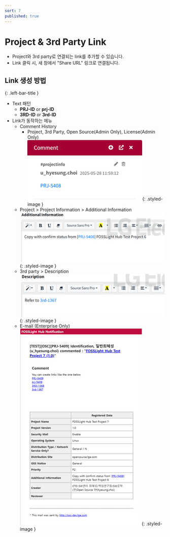 ```yaml
---
sort: 7
published: true
---
```


# Project & 3rd Party Link   
- Project와 3rd party로 연결되는 link를 추가할 수 있습니다.  
- Link 클릭 시, 새 창에서 "Share URL" 링크로 연결됩니다.  

## Link 생성 방법  
{: .left-bar-title }  

- Text 패턴 
    - **PRJ-ID** or **prj-ID**
    - **3RD-ID** or **3rd-ID**
- Link가 동작하는 메뉴
    - Comment History 
        - Project, 3rd Party, Open Source(Admin Only), License(Admin Only)  
        ![CommentLink](../../images/common/project_link/comment_link.png){: .styled-image }  
    - Project > Project Information > Additional Information  
    ![AdditionalInfoLink](../../images/common/project_link/additional_info_link.png){: .styled-image }  
    - 3rd party > Description  
    ![DescriptionLink](../../images/common/project_link/description_link.png){: .styled-image }  
    - E-mail (Enterprise Only)  
    ![EmailLink](../../images/common/project_link/email_link.png){: .styled-image }     
        